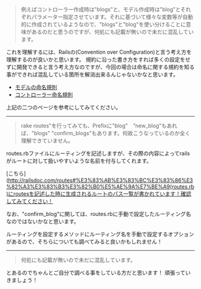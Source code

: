 >例えばコントローラー作成時は"blogs"と、モデル作成時は"blog”とそれぞれパラメーター指定させています。それに基づいて様々な変数等が自動的に作成されているようなので、"blogs"と"blog"を使い分けることに意味があるのだと思うのですが、何処にも記載が無いので未だに混乱しています。

これを理解するには、Railsの(Convention over Configuration)と言う考え方を理解するのが良いかと思います。
規約に沿った書き方をすれば多くの設定をせずに開発できると言う考え方なのですが、今回の場合は命名に関する規約を知る事ができれば混乱している箇所を解消出来るんじゃないかなと思います。

-  [モデルの命名規則](https://railsguides.jp/active_record_basics.html#%E5%91%BD%E5%90%8D%E3%83%AB%E3%83%BC%E3%83%AB)
-  [コントローラー命名規則](https://railsguides.jp/action_controller_overview.html)

上記の二つのページを参考にしてみてください。

---

> rake routes"を行ってみても、Prefixに"blog"　”new_blog"もあれば、"blogs" "confirm_blogs"もあります。何故こうなっているのか全く理解できていません。

routes.rbファイルにルーティングを記述しますが、その際の内容によってrailsがルートに対して扱いやすいような名前を付与してくれます。

[こちら](http://railsdoc.com/routes#%E3%83%AB%E3%83%BC%E3%83%86%E3%82%A3%E3%83%B3%E3%82%B0%E5%AE%9A%E7%BE%A9(routes.rb)にroutesを記述した時に生成されるルートのパス一覧が書かれています！確認してみてください！

なお、"confirm_blog"に関しては、routes.rbに手動で設定したルーティング名なのではないかなと思います。

ルーティングを設定するメソッドにルーティング名を手動で設定するオプションがあるので、そちらについても調べてみると良いかもしれません！

---
> 何処にも記載が無いので未だに混乱しています。

とあるのでちゃんとご自分で調べる事をしている方だと思います！
頑張っていきましょう！
